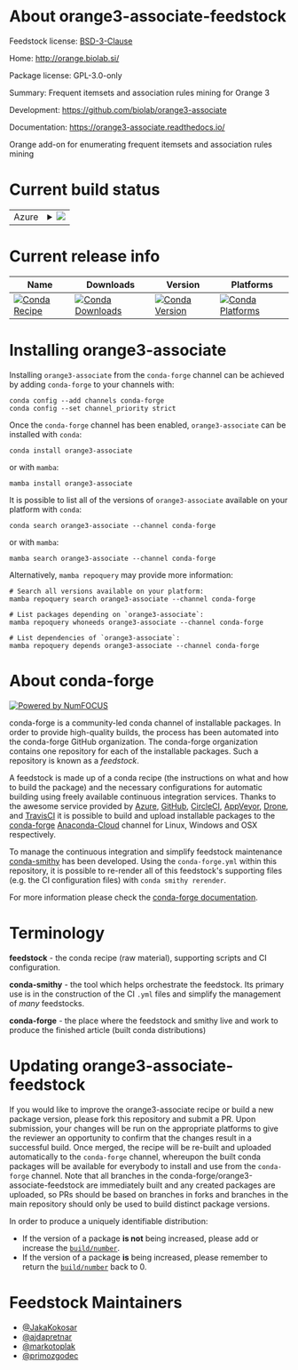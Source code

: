 About orange3-associate-feedstock
=================================

Feedstock license: [BSD-3-Clause](https://github.com/conda-forge/orange3-associate-feedstock/blob/main/LICENSE.txt)

Home: http://orange.biolab.si/

Package license: GPL-3.0-only

Summary: Frequent itemsets and association rules mining for Orange 3

Development: https://github.com/biolab/orange3-associate

Documentation: https://orange3-associate.readthedocs.io/

Orange add-on for enumerating frequent itemsets and association rules mining


Current build status
====================


<table>
    
  <tr>
    <td>Azure</td>
    <td>
      <details>
        <summary>
          <a href="https://dev.azure.com/conda-forge/feedstock-builds/_build/latest?definitionId=13960&branchName=main">
            <img src="https://dev.azure.com/conda-forge/feedstock-builds/_apis/build/status/orange3-associate-feedstock?branchName=main">
          </a>
        </summary>
        <table>
          <thead><tr><th>Variant</th><th>Status</th></tr></thead>
          <tbody><tr>
              <td>linux_64_python3.10.____cpython</td>
              <td>
                <a href="https://dev.azure.com/conda-forge/feedstock-builds/_build/latest?definitionId=13960&branchName=main">
                  <img src="https://dev.azure.com/conda-forge/feedstock-builds/_apis/build/status/orange3-associate-feedstock?branchName=main&jobName=linux&configuration=linux%20linux_64_python3.10.____cpython" alt="variant">
                </a>
              </td>
            </tr><tr>
              <td>linux_64_python3.11.____cpython</td>
              <td>
                <a href="https://dev.azure.com/conda-forge/feedstock-builds/_build/latest?definitionId=13960&branchName=main">
                  <img src="https://dev.azure.com/conda-forge/feedstock-builds/_apis/build/status/orange3-associate-feedstock?branchName=main&jobName=linux&configuration=linux%20linux_64_python3.11.____cpython" alt="variant">
                </a>
              </td>
            </tr><tr>
              <td>linux_64_python3.9.____cpython</td>
              <td>
                <a href="https://dev.azure.com/conda-forge/feedstock-builds/_build/latest?definitionId=13960&branchName=main">
                  <img src="https://dev.azure.com/conda-forge/feedstock-builds/_apis/build/status/orange3-associate-feedstock?branchName=main&jobName=linux&configuration=linux%20linux_64_python3.9.____cpython" alt="variant">
                </a>
              </td>
            </tr><tr>
              <td>osx_64_python3.10.____cpython</td>
              <td>
                <a href="https://dev.azure.com/conda-forge/feedstock-builds/_build/latest?definitionId=13960&branchName=main">
                  <img src="https://dev.azure.com/conda-forge/feedstock-builds/_apis/build/status/orange3-associate-feedstock?branchName=main&jobName=osx&configuration=osx%20osx_64_python3.10.____cpython" alt="variant">
                </a>
              </td>
            </tr><tr>
              <td>osx_64_python3.11.____cpython</td>
              <td>
                <a href="https://dev.azure.com/conda-forge/feedstock-builds/_build/latest?definitionId=13960&branchName=main">
                  <img src="https://dev.azure.com/conda-forge/feedstock-builds/_apis/build/status/orange3-associate-feedstock?branchName=main&jobName=osx&configuration=osx%20osx_64_python3.11.____cpython" alt="variant">
                </a>
              </td>
            </tr><tr>
              <td>osx_64_python3.9.____cpython</td>
              <td>
                <a href="https://dev.azure.com/conda-forge/feedstock-builds/_build/latest?definitionId=13960&branchName=main">
                  <img src="https://dev.azure.com/conda-forge/feedstock-builds/_apis/build/status/orange3-associate-feedstock?branchName=main&jobName=osx&configuration=osx%20osx_64_python3.9.____cpython" alt="variant">
                </a>
              </td>
            </tr><tr>
              <td>win_64_python3.10.____cpython</td>
              <td>
                <a href="https://dev.azure.com/conda-forge/feedstock-builds/_build/latest?definitionId=13960&branchName=main">
                  <img src="https://dev.azure.com/conda-forge/feedstock-builds/_apis/build/status/orange3-associate-feedstock?branchName=main&jobName=win&configuration=win%20win_64_python3.10.____cpython" alt="variant">
                </a>
              </td>
            </tr><tr>
              <td>win_64_python3.11.____cpython</td>
              <td>
                <a href="https://dev.azure.com/conda-forge/feedstock-builds/_build/latest?definitionId=13960&branchName=main">
                  <img src="https://dev.azure.com/conda-forge/feedstock-builds/_apis/build/status/orange3-associate-feedstock?branchName=main&jobName=win&configuration=win%20win_64_python3.11.____cpython" alt="variant">
                </a>
              </td>
            </tr><tr>
              <td>win_64_python3.9.____cpython</td>
              <td>
                <a href="https://dev.azure.com/conda-forge/feedstock-builds/_build/latest?definitionId=13960&branchName=main">
                  <img src="https://dev.azure.com/conda-forge/feedstock-builds/_apis/build/status/orange3-associate-feedstock?branchName=main&jobName=win&configuration=win%20win_64_python3.9.____cpython" alt="variant">
                </a>
              </td>
            </tr>
          </tbody>
        </table>
      </details>
    </td>
  </tr>
</table>

Current release info
====================

| Name | Downloads | Version | Platforms |
| --- | --- | --- | --- |
| [![Conda Recipe](https://img.shields.io/badge/recipe-orange3--associate-green.svg)](https://anaconda.org/conda-forge/orange3-associate) | [![Conda Downloads](https://img.shields.io/conda/dn/conda-forge/orange3-associate.svg)](https://anaconda.org/conda-forge/orange3-associate) | [![Conda Version](https://img.shields.io/conda/vn/conda-forge/orange3-associate.svg)](https://anaconda.org/conda-forge/orange3-associate) | [![Conda Platforms](https://img.shields.io/conda/pn/conda-forge/orange3-associate.svg)](https://anaconda.org/conda-forge/orange3-associate) |

Installing orange3-associate
============================

Installing `orange3-associate` from the `conda-forge` channel can be achieved by adding `conda-forge` to your channels with:

```
conda config --add channels conda-forge
conda config --set channel_priority strict
```

Once the `conda-forge` channel has been enabled, `orange3-associate` can be installed with `conda`:

```
conda install orange3-associate
```

or with `mamba`:

```
mamba install orange3-associate
```

It is possible to list all of the versions of `orange3-associate` available on your platform with `conda`:

```
conda search orange3-associate --channel conda-forge
```

or with `mamba`:

```
mamba search orange3-associate --channel conda-forge
```

Alternatively, `mamba repoquery` may provide more information:

```
# Search all versions available on your platform:
mamba repoquery search orange3-associate --channel conda-forge

# List packages depending on `orange3-associate`:
mamba repoquery whoneeds orange3-associate --channel conda-forge

# List dependencies of `orange3-associate`:
mamba repoquery depends orange3-associate --channel conda-forge
```


About conda-forge
=================

[![Powered by
NumFOCUS](https://img.shields.io/badge/powered%20by-NumFOCUS-orange.svg?style=flat&colorA=E1523D&colorB=007D8A)](https://numfocus.org)

conda-forge is a community-led conda channel of installable packages.
In order to provide high-quality builds, the process has been automated into the
conda-forge GitHub organization. The conda-forge organization contains one repository
for each of the installable packages. Such a repository is known as a *feedstock*.

A feedstock is made up of a conda recipe (the instructions on what and how to build
the package) and the necessary configurations for automatic building using freely
available continuous integration services. Thanks to the awesome service provided by
[Azure](https://azure.microsoft.com/en-us/services/devops/), [GitHub](https://github.com/),
[CircleCI](https://circleci.com/), [AppVeyor](https://www.appveyor.com/),
[Drone](https://cloud.drone.io/welcome), and [TravisCI](https://travis-ci.com/)
it is possible to build and upload installable packages to the
[conda-forge](https://anaconda.org/conda-forge) [Anaconda-Cloud](https://anaconda.org/)
channel for Linux, Windows and OSX respectively.

To manage the continuous integration and simplify feedstock maintenance
[conda-smithy](https://github.com/conda-forge/conda-smithy) has been developed.
Using the ``conda-forge.yml`` within this repository, it is possible to re-render all of
this feedstock's supporting files (e.g. the CI configuration files) with ``conda smithy rerender``.

For more information please check the [conda-forge documentation](https://conda-forge.org/docs/).

Terminology
===========

**feedstock** - the conda recipe (raw material), supporting scripts and CI configuration.

**conda-smithy** - the tool which helps orchestrate the feedstock.
                   Its primary use is in the construction of the CI ``.yml`` files
                   and simplify the management of *many* feedstocks.

**conda-forge** - the place where the feedstock and smithy live and work to
                  produce the finished article (built conda distributions)


Updating orange3-associate-feedstock
====================================

If you would like to improve the orange3-associate recipe or build a new
package version, please fork this repository and submit a PR. Upon submission,
your changes will be run on the appropriate platforms to give the reviewer an
opportunity to confirm that the changes result in a successful build. Once
merged, the recipe will be re-built and uploaded automatically to the
`conda-forge` channel, whereupon the built conda packages will be available for
everybody to install and use from the `conda-forge` channel.
Note that all branches in the conda-forge/orange3-associate-feedstock are
immediately built and any created packages are uploaded, so PRs should be based
on branches in forks and branches in the main repository should only be used to
build distinct package versions.

In order to produce a uniquely identifiable distribution:
 * If the version of a package **is not** being increased, please add or increase
   the [``build/number``](https://docs.conda.io/projects/conda-build/en/latest/resources/define-metadata.html#build-number-and-string).
 * If the version of a package **is** being increased, please remember to return
   the [``build/number``](https://docs.conda.io/projects/conda-build/en/latest/resources/define-metadata.html#build-number-and-string)
   back to 0.

Feedstock Maintainers
=====================

* [@JakaKokosar](https://github.com/JakaKokosar/)
* [@ajdapretnar](https://github.com/ajdapretnar/)
* [@markotoplak](https://github.com/markotoplak/)
* [@primozgodec](https://github.com/primozgodec/)

